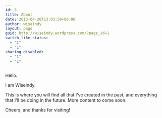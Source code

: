 ```yaml
---
id: 5
title: About
date: 2013-04-20T13:03:50+00:00
author: wiseindy
layout: page
guid: http://wiseindy.wordpress.com/?page_id=1
switch_like_status:
  - "1"
  - "1"
sharing_disabled:
  - "1"
  - "1"
---
```

Hello.

I am Wiseindy.

This is where you will find all that I've created in the past, and everything that I'll be doing in the future.
More content to come soon.

Cheers, and thanks for visiting!
